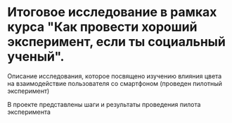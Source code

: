 # Итоговое исследование в рамках курса "Как провести хороший эксперимент, если ты социальный ученый".

Описание исследования, которое посвящено изучению влияния цвета на взаимодействие пользователя со смартфоном (проведен пилотный эксперимент)

В проекте представлены шаги и результаты проведения пилота эксперимента 
